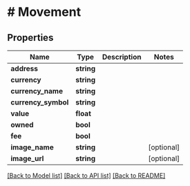 # # Movement

## Properties

Name | Type | Description | Notes
------------ | ------------- | ------------- | -------------
**address** | **string** |  |
**currency** | **string** |  |
**currency_name** | **string** |  |
**currency_symbol** | **string** |  |
**value** | **float** |  |
**owned** | **bool** |  |
**fee** | **bool** |  |
**image_name** | **string** |  | [optional]
**image_url** | **string** |  | [optional]

[[Back to Model list]](../../README.md#models) [[Back to API list]](../../README.md#endpoints) [[Back to README]](../../README.md)
